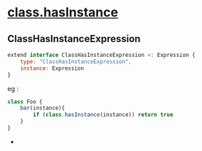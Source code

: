 # [class.hasInstance](https://github.com/tc39/proposal-class-brand-check)

## ClassHasInstanceExpression

```js
extend interface ClassHasInstanceExpression <: Expression {
    type: "ClassHasInstanceExpression",
    instance: Expression
}    
```

eg :

```js
class Foo {
    bar(instance){
        if (class.hasInstance(instance)) return true
    }
}
```
- 
